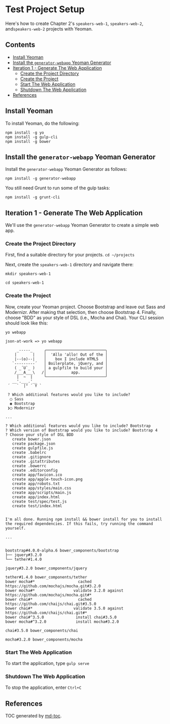 Test Project Setup
==================
Here's how to create Chapter 2's `speakers-web-1`, `speakers-web-2`, and`speakers-web-2` projects with Yeoman.


## Contents
- [Install Yeoman](#install-yeoman)
- [Install the `generator-webapp` Yeoman Generator](#install-the-generator-webapp-yeoman-generator)
- [Iteration 1 - Generate The Web Application](#iteration-1---generate-the-web-application)
    - [Create the Project Directory](#create-the-project-directory)
    - [Create the Project](#create-the-project)
    - [Start The Web Application](#start-the-web-application)
    - [Shutdown The Web Application](#shutdown-the-web-application)
- [References](#references)


## Install Yeoman
To install Yeoman, do the following:
```
npm install -g yo
npm install -g gulp-cli
npm install -g bower
```


## Install the `generator-webapp` Yeoman Generator
Install the `generator-webapp` Yeoman Generator as follows:
```
npm install -g generator-webapp
```

You still need Grunt to run some of the gulp tasks:
```
npm install -g grunt-cli
```


## Iteration 1 - Generate The Web Application
We'll use the `generator-webapp` Yeoman Generator to create a simple web app.

### Create the Project Directory
First, find a suitable directory for your projects.
`cd ~/projects`

Next, create the `speakers-web-1` directory and navigate there:
```
mkdir speakers-web-1

cd speakers-web-1
```

### Create the Project
Now, create your Yeoman project. Choose Bootstrap and leave out Sass and Modernizr.
After making that selection, then choose Bootstrap 4. Finally, choose "BDD" as your style of DSL (i.e., Mocha and Chai). Your CLI session should look like this:

```
yo webapp

json-at-work => yo webapp

     _-----_     ╭──────────────────────────╮
    |       |    │  'Allo 'allo! Out of the │
    |--(o)--|    │    box I include HTML5   │
   `---------´   │ Boilerplate, jQuery, and │
    ( _´U`_ )    │ a gulpfile to build your │
    /___A___\   /│           app.           │
     |  ~  |     ╰──────────────────────────╯
   __'.___.'__
 ´   `  |° ´ Y `

 ? Which additional features would you like to include?
  ◯ Sass
  ◉ Bootstrap
 ❯◯ Modernizr

...

? Which additional features would you like to include? Bootstrap
? Which version of Bootstrap would you like to include? Bootstrap 4
? Choose your style of DSL BDD
   create bower.json
   create package.json
   create gulpfile.js
   create .babelrc
   create .gitignore
   create .gitattributes
   create .bowerrc
   create .editorconfig
   create app/favicon.ico
   create app/apple-touch-icon.png
   create app/robots.txt
   create app/styles/main.css
   create app/scripts/main.js
   create app/index.html
   create test/spec/test.js
   create test/index.html


I'm all done. Running npm install && bower install for you to install the required dependencies. If this fails, try running the command yourself.

...


bootstrap#4.0.0-alpha.6 bower_components/bootstrap
├── jquery#3.2.0
└── tether#1.4.0

jquery#3.2.0 bower_components/jquery

tether#1.4.0 bower_components/tether
bower mocha#*                   cached https://github.com/mochajs/mocha.git#3.2.0
bower mocha#*                 validate 3.2.0 against https://github.com/mochajs/mocha.git#*
bower chai#*                    cached https://github.com/chaijs/chai.git#3.5.0
bower chai#*                  validate 3.5.0 against https://github.com/chaijs/chai.git#*
bower chai#^3.5.0              install chai#3.5.0
bower mocha#^3.2.0             install mocha#3.2.0

chai#3.5.0 bower_components/chai

mocha#3.2.0 bower_components/mocha

```

### Start The Web Application
To start the application, type `gulp serve`

### Shutdown The Web Application
To stop the application, enter `Ctrl+C`


## References
TOC generated by [md-toc](https://www.npmjs.com/package/md-toc).
